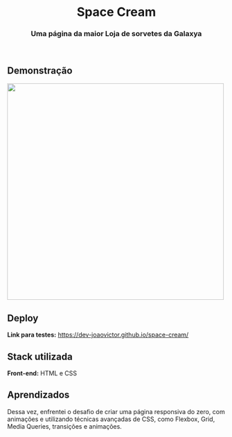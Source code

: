 <h1 align="center" >Space Cream</h1>

<h3 align="center" >Uma página da maior Loja de sorvetes da Galaxya</h3>
<br>

## Demonstração
<p>
    <img width="500" src="./img/demonstração.gif"></img>
</p>


## Deploy

**Link para testes:** <a target="_blank" href="https://dev-joaovictor.github.io/space-cream/">https://dev-joaovictor.github.io/space-cream/</a>

## Stack utilizada

**Front-end:** HTML e CSS


## Aprendizados

Dessa vez, enfrentei o desafio de criar uma página responsiva do zero, com animações e utilizando técnicas avançadas de CSS, como Flexbox, Grid, Media Queries, transições e animações.